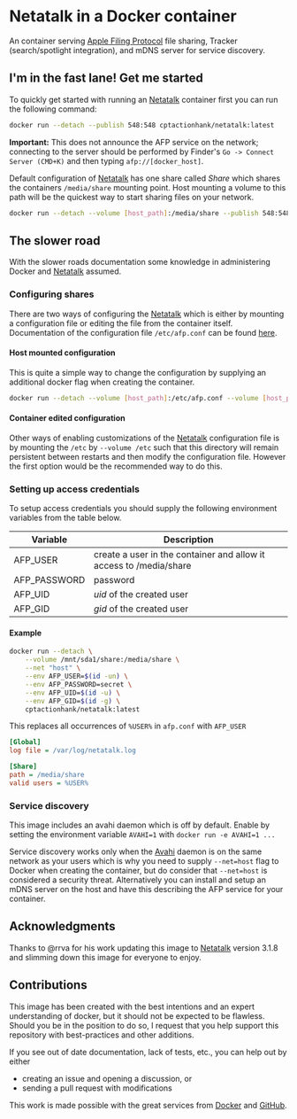 # Netatalk in a Docker container

An container serving [Apple Filing Protocol](https://en.wikipedia.org/wiki/Apple_Filing_Protocol) file sharing, Tracker (search/spotlight integration), and mDNS server for service discovery.

## I'm in the fast lane! Get me started

To quickly get started with running an [Netatalk] container first you can run the following command:

```bash
docker run --detach --publish 548:548 cptactionhank/netatalk:latest
```

**Important:** This does not announce the AFP service on the network; connecting to the server should be performed by Finder's `Go -> Connect Server (CMD+K)` and then typing `afp://[docker_host]`.

Default configuration of [Netatalk] has one share called _Share_ which shares the containers `/media/share` mounting point. Host mounting a volume to this path will be the quickest way to start sharing files on your network.

```bash
docker run --detach --volume [host_path]:/media/share --publish 548:548 cptactionhank/netatalk:latest
```

## The slower road

With the slower roads documentation some knowledge in administering Docker and [Netatalk] assumed.

### Configuring shares

There are two ways of configuring the [Netatalk] which is either by mounting a configuration file or editing the file from the container itself. Documentation of the configuration file `/etc/afp.conf` can be found [here](http://netatalk.sourceforge.net/3.1/htmldocs/afp.conf.5.html).

#### Host mounted configuration

This is quite a simple way to change the configuration by supplying an additional docker flag when creating the container.

```bash
docker run --detach --volume [host_path]:/etc/afp.conf --volume [host_path]:/media/share --publish 548:548 cptactionhank/netatalk:latest
```

#### Container edited configuration

Other ways of enabling customizations of the [Netatalk] configuration file is by mounting the `/etc` by `--volume /etc` such that this directory will remain persistent between restarts and then modify the configuration file. However the first option would be the recommended way to do this.

### Setting up access credentials

To setup access credentials you should supply the following environment variables from the table below.

|Variable           |Description|
|---------------|-----------|
|AFP_USER       | create a user in the container and allow it access to /media/share    |
|AFP_PASSWORD   | password
|AFP_UID        | _uid_ of the created user
|AFP_GID        | _gid_ of the created user

#### Example

```bash
docker run --detach \
    --volume /mnt/sda1/share:/media/share \
    --net "host" \
    --env AFP_USER=$(id -un) \
    --env AFP_PASSWORD=secret \
    --env AFP_UID=$(id -u) \
    --env AFP_GID=$(id -g) \
    cptactionhank/netatalk:latest
```

This replaces all occurrences of `%USER%` in `afp.conf` with `AFP_USER`

```ini
[Global]
log file = /var/log/netatalk.log

[Share]
path = /media/share
valid users = %USER%
```

### Service discovery

This image includes an avahi daemon which is off by default. Enable by setting the environment variable `AVAHI=1` with `docker run -e AVAHI=1 ...`

Service discovery works only when the [Avahi] daemon is on the same network as your users which is why you need to supply `--net=host` flag to Docker when creating the container, but do consider that `--net=host` is considered a security threat. Alternatively you can install and setup an mDNS server on the host and have this describing the AFP service for your container.

## Acknowledgments

Thanks to @rrva for his work updating this image to [Netatalk] version 3.1.8 and slimming down this image for everyone to enjoy.

## Contributions

This image has been created with the best intentions and an expert understanding of docker, but it should not be expected to be flawless. Should you be in the position to do so, I request that you help support this repository with best-practices and other additions.

If you see out of date documentation, lack of tests, etc., you can help out by either
- creating an issue and opening a discussion, or
- sending a pull request with modifications

This work is made possible with the great services from [Docker] and [GitHub].

[Netatalk]: http://netatalk.sourceforge.net/
[Docker]: https://www.docker.com/
[GitHub]: https://www.github.com/
[Avahi]: http://www.avahi.org/
